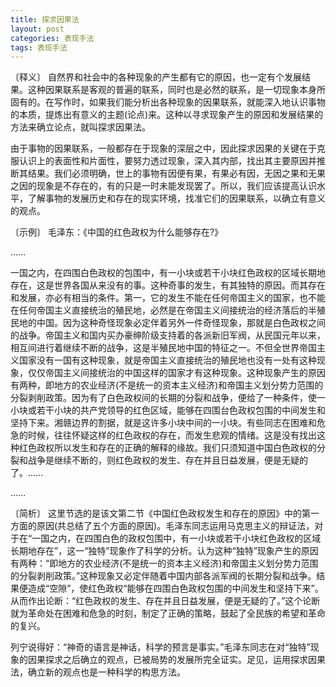 ```yaml
---
title: 探求因果法
layout: post
categories: 表现手法
tags: 表现手法
---
```


〔释义〕 自然界和社会中的各种现象的产生都有它的原因，也一定有个发展结果。这种因果联系是客观的普遍的联系，同时也是必然的联系，是一切现象本身所固有的。在写作时，如果我们能分析出各种现象的因果联系，就能深入地认识事物的本质，提炼出有意义的主题(论点)来。这种以寻求现象产生的原因和发展结果的方法来确立论点，就叫探求因果法。

由于事物的因果联系，一般都存在于现象的深层之中，因此探求因果的关键在于克服认识上的表面性和片面性，要努力透过现象，深入其内部，找出其主要原因并推断其结果。我们必须明确，世上的事物有因便有果，有果必有因，无因之果和无果之因的现象是不存在的，有的只是一时未能发现罢了。所以，我们应该提高认识水平，了解事物的发展历史和存在的现实环境，找准它们的因果联系，以确立有意义的观点。

〔示例〕 毛泽东：《中国的红色政权为什么能够存在?》

……

一国之内，在四围白色政权的包围中，有一小块或若干小块红色政权的区域长期地存在，这是世界各国从来没有的事。这种奇事的发生，有其独特的原因。而其存在和发展，亦必有相当的条件。第一，它的发生不能在任何帝国主义的国家，也不能在任何帝国主义直接统治的殖民地，必然是在帝国主义间接统治的经济落后的半殖民地的中国。因为这种奇怪现象必定伴着另外一件奇怪现象，那就是白色政权之间的战争。帝国主义和国内买办豪绅阶级支持着的各派新旧军阀，从民国元年以来，相互间进行着继续不断的战争，这是半殖民地中国的特征之一。不但全世界帝国主义国家没有一国有这种现象，就是帝国主义直接统治的殖民地也没有一处有这种现象，仅仅帝国主义间接统治的中国这样的国家才有这种现象。这种现象产生的原因有两种，即地方的农业经济(不是统一的资本主义经济)和帝国主义划分势力范围的分裂剥削政策。因为有了白色政权间的长期的分裂和战争，便给了一种条件，使一小块或若干小块的共产党领导的红色区域，能够在四围台色政权包围的中间发生和坚持下来。湘赣边界的割据，就是这许多小块中间的一小块。有些同志在困难和危急的时候，往往怀疑这样的红色政权的存在，而发生悲观的情绪。这是没有找出这种红色政权所以发生和存在的正确的解释的缘故。我们只须知道中国白色政权的分裂和战争是继续不断的，则红色政权的发生、存在并且日益发展，便是无疑的了。……

……

〔简析〕 这里节选的是该文第二节《中国红色政权发生和存在的原因》中的第一方面的原因(共总结了五个方面的原因)。毛泽东同志运用马克思主义的辩证法，对于在“一国之内，在四围白色的政权包围中，有一小块或若干小块红色政权的区域长期地存在”，这一“独特”现象作了科学的分析。认为这种“独特”现象产生的原因有两种：“即地方的农业经济(不是统一的资本主义经济)和帝国主义划分势力范围的分裂剥削政策。”这种现象又必定伴随着中国内部各派军阀的长期分裂和战争。结果便造成“空隙”，使红色政权“能够在四围白色政权包围的中间发生和坚持下来”。从而作出论断：“红色政权的发生、存在并且日益发展，便是无疑的了。”这个论断就为革命处在困难和危急的时刻，制定了正确的策略，鼓起了全民族的希望和革命的复兴。

列宁说得好：“神奇的语言是神话，科学的预言是事实。”毛泽东同志在对“独特”现象的因果探求之后确立的观点，已被局势的发展所完全证实。足见，运用探求因果法，确立新的观点也是一种科学的构思方法。 
